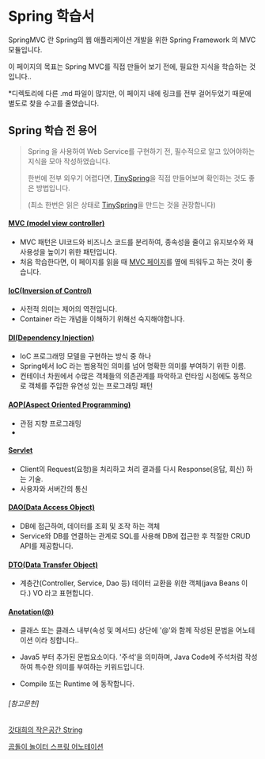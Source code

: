 # Spring 학습서

SpringMVC 란 Spring의 웹 애플리케이션 개발을 위한 Spring Framework 의 MVC 모듈입니다.

이 페이지의 목표는 Spring MVC를 직접 만들어 보기 전에, 필요한 지식을 학습하는 것입니다..



*디렉토리에 다른 .md 파일이 많지만, 이 페이지 내에 링크를 전부 걸어두었기 때문에 별도로 찾을 수고를 줄였습니다.

## Spring 학습 전 용어

> Spring 을 사용하여 Web Service를 구현하기 전, 필수적으로 알고 있어야하는 지식을 모아 작성하였습니다.
>
> 한번에 전부 외우기 어렵다면, [TinySpring](https://github.com/PCloud63514/WebProject-Learn/tree/master/BackEnd/Spring/TinySpring%20%EC%98%88%EC%A0%9C)을 직접 만들어보며 확인하는 것도 좋은 방법입니다. 
>
> (최소 한번은 읽은 상태로 [TinySpring](https://github.com/PCloud63514/WebProject-Learn/tree/master/BackEnd/Spring/TinySpring%20%EC%98%88%EC%A0%9C)을 만드는 것을 권장합니다)



#### [MVC (model view controller)](https://github.com/PCloud63514/WebProject-Learn/blob/master/BackEnd/Spring/Spring%20MVC.md)

- MVC 패턴은 UI코드와 비즈니스 코드를 분리하여, 종속성을 줄이고 유지보수와 재사용성을 높이기 위한 패턴입니다.
- 처음 학습한다면, 이 페이지를 읽을 때 [MVC 페이지](https://github.com/PCloud63514/WebProject-Learn/blob/master/BackEnd/Spring/Spring%20MVC.md)를 옆에 띄워두고 하는 것이 좋습니다.



#### [IoC(Inversion of Control)](https://github.com/PCloud63514/WebProject-Learn/blob/master/BackEnd/Spring/IoC.md)

- 사전적 의미는 제어의 역전입니다.
- Container 라는 개념을 이해하기 위해선 숙지해야합니다.



#### [DI(Dependency Injection)](https://github.com/PCloud63514/WebProject-Learn/blob/master/BackEnd/Spring/DI.md)

- IoC 프로그래밍 모델을 구현하는 방식 중 하나
- Spring에서 IoC 라는 범용적인 의미를 넘어 명확한 의미를 부여하기 위한 이름.
- 컨테이너 차원에서 수많은 객체들의 의존관계를 파악하고 런타임 시점에도 동적으로 객체를 주입한 유연성 있는 프로그래밍 패턴



#### [AOP(Aspect Oriented  Programming)](https://github.com/PCloud63514/WebProject-Learn/blob/master/BackEnd/Spring/AOP.md)

- 관점 지향 프로그래밍
- 



#### [Servlet](https://github.com/PCloud63514/WebProject-Learn/blob/master/BackEnd/Spring/Servlet.md)

- Client의 Request(요청)을 처리하고 처리 결과를 다시 Response(응답, 회신) 하는 기술.
- 사용자와 서버간의 통신



#### [DAO(Data Access Object)](https://github.com/PCloud63514/WebProject-Learn/blob/master/BackEnd/Spring/Dao.md)

- DB에 접근하여, 데이터를 조회 및 조작 하는 객체
- Service와 DB를 연결하는 관계로 SQL를 사용해 DB에 접근한 후 적절한 CRUD API를 제공합니다.



#### [DTO(Data Transfer Object)](https://github.com/PCloud63514/WebProject-Learn/blob/master/BackEnd/Spring/Dto.md)

- 계층간(Controller, Service, Dao 등) 데이터 교환을 위한 객체(java Beans 이다.) VO 라고 표현합니다.



#### [Anotation(@)](https://github.com/PCloud63514/WebProject-Learn/blob/master/BackEnd/Spring/Anotation%20%EC%A2%85%EB%A5%98.md)

- 클래스 또는 클래스 내부(속성 및 메서드) 상단에 '@'와 함께 작성된 문법을 어노테이션 이라 칭합니다..

- Java5 부터 추가된 문법요소이다.  '주석'을 의미하며, Java Code에 주석처럼 작성하여 특수한 의미를 부여하는 키워드입니다.
- Compile  또는 Runtime 에 동작합니다. 







###### [참고문헌]

[갓대희의 작은공간 String](https://goddaehee.tistory.com/156)

[곰돌이 놀이터 스프링 어노테이션](https://helloworld-88.tistory.com/147)